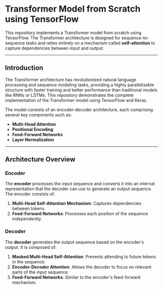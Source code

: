 # Transformer Model from Scratch using TensorFlow

This repository implements a Transformer model from scratch using TensorFlow. 
The Transformer architecture is designed for sequence-to-sequence tasks and relies entirely on a mechanism called **self-attention** to capture dependencies between input and output.

---

## Introduction

The Transformer architecture has revolutionized natural language processing and sequence modeling tasks, providing a highly parallelizable structure with faster training and better performance than traditional models like RNNs or LSTMs. This repository demonstrates the complete implementation of the Transformer model using TensorFlow and Keras.

The model consists of an encoder-decoder architecture, each comprising several key components such as:
- **Multi-Head Attention**
- **Positional Encoding**
- **Feed-Forward Networks**
- **Layer Normalization**

---

## Architecture Overview

### Encoder
The **encoder** processes the input sequence and converts it into an internal representation that the decoder can use to generate an output sequence. The encoder consists of:
1. **Multi-Head Self-Attention Mechanism**: Captures dependencies between tokens.
2. **Feed-Forward Networks**: Processes each position of the sequence independently.

### Decoder
The **decoder** generates the output sequence based on the encoder's output. It is composed of:
1. **Masked Multi-Head Self-Attention**: Prevents attending to future tokens in the sequence.
2. **Encoder-Decoder Attention**: Allows the decoder to focus on relevant parts of the input sequence.
3. **Feed-Forward Networks**: Similar to the encoder's feed-forward mechanism.
